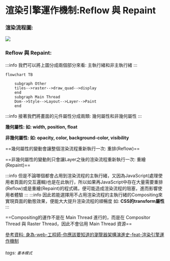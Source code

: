 渲染引擎運作機制:Reflow 與 Repaint
===

### 渲染流程圖:   

![](https://hackmd.io/_uploads/rkFoZeqJ5.png)


### Reflow 與 Repaint:   

:::info
我們可以將上圖分成兩個部分來看: 主執行緒和非主執行緒
:::

```mermaid
flowchart TB

    subgraph Other
    tiles-->raster-->draw_quad-->display
    end
    subgraph Main Thread
    Dom-->Style-->Layout-->Layer-->Paint
    end

```
:::info
接著我們將畫面的元件屬性分成兩類: 幾何屬性和非幾何屬性
:::

**幾何屬性:
如: width, position, float**

**非幾何屬性:
如: opacity, color, background-color, visibility**

==幾何屬性的變動會讓整個渲染流程重新執行一次: 重排(Reflow)==

==非幾何屬性的變動則只會讓Layer之後的渲染流程重新執行一次: 重繪(Repaint)==

:::info
但是不論哪個都會占用到渲染流程的主執行緒，又因為JavaScript(處理使用者頁面的交互邏輯)也是在此執行，所以如果再JavaScript中存在大量需要重排(Reflow)或是重繪(Repaint)的程式碼，便可能造成渲染流程的阻塞，進而影響使用者體驗
:::
:::info
因此若能選擇用不占用渲染流程的主執行緒的Compositing來實現頁面的動態效果，便能大大提升渲染流程的順暢度
如: **CSS的transform屬性**
:::

==Compositing的運作不是在 Main Thread 進行的，而是在 Compositor Thread 與 Raster Thread，因此不會佔用 Main Thread 資源==

    
[參考資料: 身為-web-工程師-你應該要知道的瀏覽器架構演進史-feat-渲染引擎運作機制](https://medium.com/starbugs/%E8%BA%AB%E7%82%BA-web-%E5%B7%A5%E7%A8%8B%E5%B8%AB-%E4%BD%A0%E6%87%89%E8%A9%B2%E8%A6%81%E7%9F%A5%E9%81%93%E7%9A%84%E7%80%8F%E8%A6%BD%E5%99%A8%E6%9E%B6%E6%A7%8B%E6%BC%94%E9%80%B2%E5%8F%B2-feat-%E6%B8%B2%E6%9F%93%E5%BC%95%E6%93%8E%E9%81%8B%E4%BD%9C%E6%A9%9F%E5%88%B6-6d95d4d960ee)


###### tags: `書本模式`